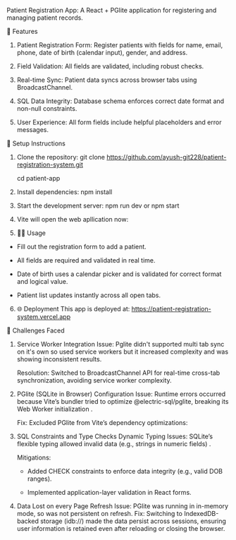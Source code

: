 Patient Registration App: A React + PGlite application for registering and managing patient records.

🚀 Features
1. Patient Registration Form:
   Register patients with fields for name, email, phone, date of birth (calendar input), gender, and address.

2. Field Validation:
   All fields are validated, including robust checks.

3. Real-time Sync:
   Patient data syncs across browser tabs using BroadcastChannel.

4. SQL Data Integrity:
   Database schema enforces correct date format and non-null constraints.

5. User Experience:
   All form fields include helpful placeholders and error messages.

📝 Setup Instructions
1. Clone the repository: git clone https://github.com/ayush-git228/patient-registration-system.git

   cd patient-app

3. Install dependencies: npm install

4. Start the development server: npm run dev  or  npm start

5. Vite will open the web apllication now:

6. 🧑‍💻 Usage
- Fill out the registration form to add a patient.

- All fields are required and validated in real time.

- Date of birth uses a calendar picker and is validated for correct format and logical value.

- Patient list updates instantly across all open tabs.

6. 🌐 Deployment
  This app is deployed at: https://patient-registration-system.vercel.app


🚧 Challenges Faced
1. Service Worker Integration
   Issue: Pglite didn't supported multi tab sync on it's own so used service workers but it increased complexity and was showing inconsistent results.

   Resolution: Switched to BroadcastChannel API for real-time cross-tab synchronization, avoiding service worker complexity.

2. PGlite (SQLite in Browser) Configuration
   Issue: Runtime errors occurred because Vite’s bundler tried to optimize @electric-sql/pglite, breaking its Web Worker initialization .

   Fix: Excluded PGlite from Vite’s dependency optimizations:

3. SQL Constraints and Type Checks
   Dynamic Typing Issues: SQLite’s flexible typing allowed invalid data (e.g., strings in numeric fields) .

   Mitigations: 
   - Added CHECK constraints to enforce data integrity (e.g., valid DOB ranges).

   - Implemented application-layer validation in React forms.

4. Data Lost on every Page Refresh
   Issue: PGlite was running in in-memory mode, so was not persistent on refresh.
   Fix: Switching to IndexedDB-backed storage (idb://) made the data persist across sessions, ensuring user information is retained even after reloading or closing the browser.
